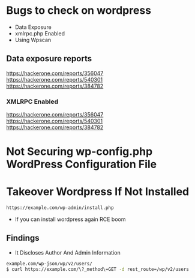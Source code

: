 # Bugs to check on wordpress
- Data Exposure
- xmlrpc.php Enabled
- Using Wpscan

## Data exposure reports
https://hackerone.com/reports/356047
https://hackerone.com/reports/540301 
https://hackerone.com/reports/384782

### XMLRPC Enabled 
https://hackerone.com/reports/356047 
https://hackerone.com/reports/540301 
https://hackerone.com/reports/384782

# Not Securing wp-config.php WordPress Configuration File
# Takeover Wordpress If Not Installed
```bash
https://example.com/wp-admin/install.php
```
- If you can install wordpress again RCE boom

## Findings
- It Discloses Author And Admin Information
```bash
example.com/wp-json/wp/v2/users/
$ curl https://example.com/\?_method\=GET -d rest_route=/wp/v2/users
```
